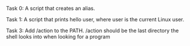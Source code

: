 Task 0: A script that creates an alias.

Task 1: A script that prints hello user, where user is the current Linux user.

Task 3: Add /action to the PATH. /action should be the last directory the shell looks into when looking for a program
